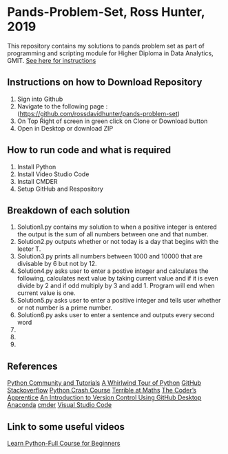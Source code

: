 # Pands-Problem-Set, Ross Hunter, 2019

This repository contains my solutions to pands problem set as part of programming and scripting module for Higher Diploma in Data Analytics, GMIT.
[See here for instructions](https://github.com/ianmcloughlin/problems-pands-2019/raw/master/problems.pdf)


## Instructions on how to Download Repository

1. Sign into Github
2. Navigate to the following page :(https://github.com/rossdavidhunter/pands-problem-set)
3. On Top Right of screen in green click on Clone or Download button
4. Open in Desktop or download ZIP


## How to run code and what is required

1. Install Python 
2. Install Video Studio Code
3. Install CMDER
4. Setup GitHub and Respository


## Breakdown of each solution

1. Solution1.py contains my solution to when a positive integer is entered the output is the sum of all numbers between one and       that number.
2. Solution2.py outputs whether or not today is a day that begins with the leeter T.
3. Solution3.py prints all numbers between 1000 and 10000 that are divisable by 6 but not by 12.
4. Solution4.py asks user to enter a postive integer and calculates the following, calculates next value by taking current value      and if it is even divide by 2 and if odd multiply by 3 and add 1. Program will end when current value is one.
5. Solution5.py asks user to enter a positive integer and tells user whether or not number is a prime number.
6. Solution6.py asks user to enter a sentence and outputs every second word
7. 
8. 
9.



## References

[Python Community and Tutorials](https://www.python.org/)
[A Whirlwind Tour of Python](https://www.oreilly.com/programming/free/files/a-whirlwind-tour-of-python.pdf) 
[GitHub](https://github.com/)
[Stackoverflow](https://stackoverflow.com/)
[Python Crash Course](http://ehmatthes.github.io/pcc/index.html)
[Terrible at Maths](https://terribleatmaths.wordpress.com/)
[The Coder’s Apprentice](http://spronck.net/pythonbook/pythonbook.pdf)
[An Introduction to Version Control Using GitHub Desktop](https://programminghistorian.org/en/lessons/getting-started-with-github-desktop)
[Anaconda](https://www.anaconda.com/)
[cmder](http://cmder.net/)
[Visual Studio Code](https://code.visualstudio.com/)



## Link to some useful videos

[Learn Python-Full Course for Beginners](https://www.youtube.com/watch?v=rfscVS0vtbw)
